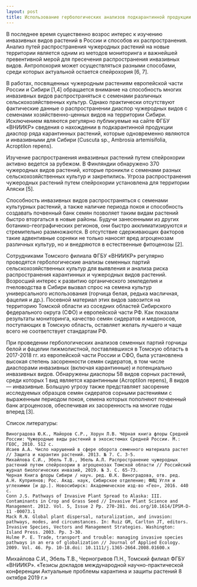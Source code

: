 ```yaml
---
layout: post
title: Использование гербологических анализов подкарантинной продукции с целью изучения инвазивных растений
---
```


В последнее время существенно возрос интерес к изучению инвазивных видов растений в России и способов их распространения. Анализ путей распространения чужеродных растений на новые территории является одним из методов мониторинга и важнейшей превентивной мерой для пресечения распространения инвазивных видов. Антропохория может осуществляться разными способами, среди которых актуальной остается спейрохория [6, 7].

В работах, посвященных чужеродным растениям европейской части России и Сибири [1,4] обращается внимание на способность многих инвазивных видов распространяться с семенами различных сельскохозяйственных культур. Однако практически отсутствуют фактические данные о распространении диаспор чужеродных видов с семенами хозяйственно-ценных видов на территории Сибири. Исключением являются регулярно публикуемые на сайте ФГБУ «ВНИИКР» сведения о нахождении в подкарантинной продукции диаспор ряда карантинных растений, которые одновременно являются и инвазивными для Сибири (Cuscuta sp., Ambrosia artemisifolia, Acroptilon repens).

Изучение распространения инвазивных растений путем спейрохории активно ведется за рубежом. В Финляндии обнаружено 370 чужеродных видов растений, которые проникли с семенами разных сельскохозяйственных культур и закрепились. Угроза распространения чужеродных растений путем спейрохории установлена для территории Аляски [5].

Способность инвазивных видов распространяться с семенами культурных растений, а также наличие периода покоя и способность создавать почвенный банк семян позволяет таким видам растений быстро вторгаться в новые районы. Будучи занесенными из других ботанико-географических регионов, они быстро акклиматизируются и стремительно размножаются. В отсутствие сдерживающих факторов такие адвентивные сорняки не только наносят вред агроценозам различных культур, но и внедряются в естественные фитоценозы [2].

Сотрудниками Томского филиала ФГБУ «ВНИИКР» регулярно проводятся гербологические анализы семенных партий сельскохозяйственных культур для выявления и анализа риска распространения карантинных и чужеродных видов растений. Возросший интерес к развитию органического земледелия и пчеловодства в Сибири вызвал спрос на семена культур универсального использования (горчица белая, редька масличная, фацелия и др.). Посевной материал этих видов завозится на территорию Томской области из соседних областей Сибирского федерального округа (СФО) и европейской части РФ. Как показали результаты мониторинга, качество семян сидератов и медоносов, поступающих в Томскую область, оставляет желать лучшего и чаще всего не соответствует стандартам РФ.

При проведении гербологических анализов семенных партий горчицы белой и фацелии пижмолистной, поставлявшихся в Томскую область в 2017-2018 гг. из европейской части России и СФО, была установлена высокая степень засоренности семян сидератов, в том числе диаспорами инвазивных (включая карантинные) и потенциально инвазивных видов. Обнаружены диаспоры 58 видов сорных растений, среди которых 1 вид является карантинным (Acroptilon repens), 8 видов — инвазивные. Большую угрозу также представляет засорение исследуемых образцов семян сидератов сорными растениями с выраженным периодом покоя, семена которых пополняют почвенный банк агроценозов, обеспечивая их засоренность на многие годы вперед [3].

Список литературы:

    Виноградова Ю.К., Майоров С.Р., Хорун Л.B. Чёрная книга флоры Средней России: Чужеродные виды растений в экосистемах Средней России. М.: ГЕОС, 2010. 512 с.
    Исаев А.А. Число нарушений в сфере оборота семенного материала растет // Защита и карантин растений. 2013. № 7. С. 3-5.
    Михайлова С.И., Эбель Т.В., Эбель А.Л. Распространение чужеродных растений путем спейрохории в агроценозах Томской области // Российский журнал биологических инвазий, 2019. № 3. С. 65-73.
    Черная Книга флоры Сибири / науч. ред. Ю.К. Виноградова, отв. ред. А.Н. Куприянов; Рос. Акад. наук, Сибирское отделение; ФИЦ Угля и углехимии [и др.]. Новосибирск: Академическое изд-во «Гео», 2016. 440 с.
    Conn J.S. Pathways of Invasive Plant Spread to Alaska: III. Contaminants in Crop and Grass Seed // Invasive Plant Science and Management. 2012. Vol. 5, Issue 2 Pp. 270-281. doi.org/10.1614/IPSM-D-11 -00073.1
    Mack R.N. Global plant dispersal, naturalization, and invasion: pathways, modes, and circumstances. In: Ruiz GM, Carlton JT, editors. Invasive Species, Vectors and Management Strategies. Washington: Island Press. 2003. Pp. 3-30.
    Hulme P. E. Trade, transport and trouble: managing invasive species pathways in an era of globalization // Journal of Applied Ecology. 2009. Vol. 46. Pp. 10-18.doi: 10.1111/j.1365-2664.2008.01600.x

Михайлова С.И., Эбель Т.В., Черногривов П.Н., Томский филиал ФГБУ «ВНИИКР».
«Тезисы докладов международной научно-практической конференции Актуальные проблемы карантина и защиты растений 8 октября 2019 г.»